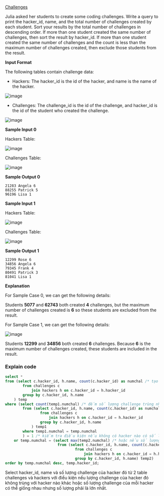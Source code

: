 [Challenges](https://www.hackerrank.com/challenges/challenges/problem)

Julia asked her students to create some coding challenges. Write a query to print the hacker_id, name, and the total number of challenges created by each student. Sort your results by the total number of challenges in descending order. If more than one student created the same number of challenges, then sort the result by hacker_id. If more than one student created the same number of challenges and the count is less than the maximum number of challenges created, then exclude those students from the result.

**Input Format**

The following tables contain challenge data:

* Hackers: The hacker_id is the id of the hacker, and name is the name of the hacker. 

![image](https://s3.amazonaws.com/hr-challenge-images/19506/1458521004-cb4c077dd3-ScreenShot2016-03-21at6.06.54AM.png)

* Challenges: The challenge_id is the id of the challenge, and hacker_id is the id of the student who created the challenge. 

![image](https://s3.amazonaws.com/hr-challenge-images/19506/1458521079-549341d9ec-ScreenShot2016-03-21at6.07.03AM.png)

**Sample Input 0**

Hackers Table:  

![image](https://s3.amazonaws.com/hr-challenge-images/19506/1458521384-34c6866dae-ScreenShot2016-03-21at6.07.15AM.png)

Challenges Table: 

![image](https://s3.amazonaws.com/hr-challenge-images/19506/1458521410-befa8e1cd9-ScreenShot2016-03-21at6.07.25AM.png)

**Sample Output 0**
```
21283 Angela 6
88255 Patrick 5
96196 Lisa 1
```
**Sample Input 1**

Hackers Table:  

![image](https://s3.amazonaws.com/hr-challenge-images/19506/1458521469-87036deea3-ScreenShot2016-03-21at6.07.48AM.png)

Challenges Table: 

![image](https://s3.amazonaws.com/hr-challenge-images/19506/1458521490-358215cf0b-ScreenShot2016-03-21at6.07.58AM.png)

**Sample Output 1**
```
12299 Rose 6
34856 Angela 6
79345 Frank 4
80491 Patrick 3
81041 Lisa 1
```
**Explanation**

For Sample Case 0, we can get the following details:

Students **5077** and **62743** both created **4** challenges, but the maximum number of challenges created is **6** so these students are excluded from the result.

For Sample Case 1, we can get the following details:

![image](https://s3.amazonaws.com/hr-challenge-images/19506/1458521836-24039e7523-ScreenShot2016-03-21at6.08.08AM.png)

Students **12299** and **34856** both created **6** challenges. Because **6** is the maximum number of challenges created, these students are included in the result.

### Explain code
```SQL
select *
from (select c.hacker_id, h.name, count(c.hacker_id) as numchal /* tạo temp table chứa hacker_id, name, số lượng challenge dựa trên hacker_id và name */
        from challenges c
            join hackers h on c.hacker_id = h.hacker_id
        group by c.hacker_id, h.name
    ) temp
where (select count(temp1.numchal) /* đếm số lượng challenge trùng nhau giữa các hacker */
        from (select c.hacker_id, h.name, count(c.hacker_id) as numchal 
                from challenges c
                    join hackers h on c.hacker_id = h.hacker_id
                group by c.hacker_id, h.name
            ) temp1
        where temp1.numchal = temp.numchal 
        ) = 1 /* kiểm tra điều kiện nếu không có hacker nào có số lượng challenge bằng hacker này */
    or temp.numchal = (select max(temp2.numchal) /* hoặc nếu số lượng challenge của hacker đó bằng maximun */
                        from (select c.hacker_id, h.name, count(c.hacker_id) as numchal
                                from challenges c
                                    join hackers h on c.hacker_id = h.hacker_id
                                group by c.hacker_id, h.name) temp2) 
order by temp.numchal desc, temp.hacker_id;
```
Select hacker_id, name và số lượng challenge của hacker đó từ 2 table challenges và hackers với điều kiện nếu lượng challenge của hacker đó không trùng với hacker nào khác hoặc số lượng challenge của mỗi hacker có thể giống nhau nhưng số lượng phải là lớn nhất.
